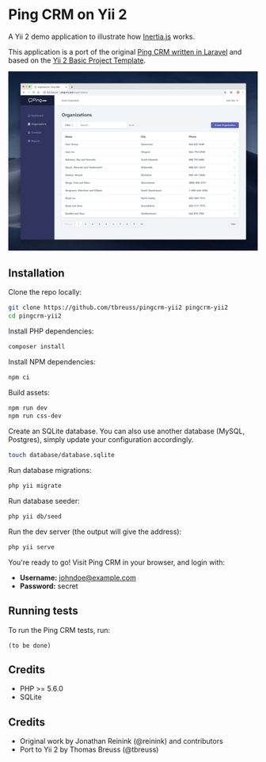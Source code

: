 # Ping CRM on Yii 2

A Yii 2 demo application to illustrate how [Inertia.js](https://inertiajs.com) works. 

This application is a port of the original [Ping CRM written in Laravel](https://github.com/inertiajs/pingcrm) and based on the [Yii 2 Basic Project Template](https://github.com/yiisoft/yii2-app-basic). 

![](screenshot.png)

## Installation

Clone the repo locally:

```sh
git clone https://github.com/tbreuss/pingcrm-yii2 pingcrm-yii2
cd pingcrm-yii2
```

Install PHP dependencies:

```sh
composer install
```

Install NPM dependencies:

```sh
npm ci
```

Build assets:

```sh
npm run dev
npm run css-dev
```

Create an SQLite database. You can also use another database (MySQL, Postgres), simply update your configuration accordingly.

```sh
touch database/database.sqlite
```

Run database migrations:

```sh
php yii migrate
```

Run database seeder:

```sh
php yii db/seed
```

Run the dev server (the output will give the address):

```sh
php yii serve
```

You're ready to go! Visit Ping CRM in your browser, and login with:

- **Username:** johndoe@example.com
- **Password:** secret

## Running tests

To run the Ping CRM tests, run:

```
(to be done)
```

## Credits

- PHP >= 5.6.0
- SQLite

## Credits

- Original work by Jonathan Reinink (@reinink) and contributors
- Port to Yii 2 by Thomas Breuss (@tbreuss)
